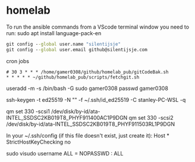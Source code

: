 # homelab
To run the ansible commands from a VScode terminal window you need to run: sudo apt install language-pack-en

```cmd
git config --global user.name "silentijsje"
git config --global user.email github@silentijsje.com
```

cron jobs
```
# 30 3 * * * /home/gamer0308/github/homelab_pub/gitCodeBak.sh
* * * * * ~/github/homelab_pub/scripts/fetchgit.sh
```

useradd -m -s /bin/bash -G sudo gamer0308
passwd gamer0308

ssh-keygen -t ed25519 -N "" -f ~/.ssh/id_ed25519 -C stanley-PC-WSL -q

qm set 330 -scsi1 /dev/disk/by-id/ata-INTEL_SSDSC2KB019T8_PHYF911400AC1P9DGN
qm set 330 -scsi2 /dev/disk/by-id/ata-INTEL_SSDSC2KB019T8_PHYF911503RL1P9DGN

 In your ~/.ssh/config (if this file doesn't exist, just create it):
Host *
    StrictHostKeyChecking no

sudo visudo
username ALL = NOPASSWD : ALL